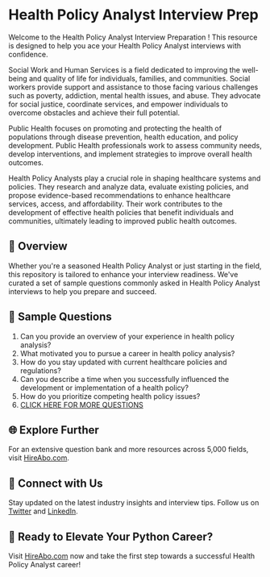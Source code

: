 # Health Policy Analyst Interview Prep

Welcome to the Health Policy Analyst Interview Preparation ! This resource is designed to help you ace your Health Policy Analyst interviews with confidence.

Social Work and Human Services is a field dedicated to improving the well-being and quality of life for individuals, families, and communities. Social workers provide support and assistance to those facing various challenges such as poverty, addiction, mental health issues, and abuse. They advocate for social justice, coordinate services, and empower individuals to overcome obstacles and achieve their full potential.

Public Health focuses on promoting and protecting the health of populations through disease prevention, health education, and policy development. Public Health professionals work to assess community needs, develop interventions, and implement strategies to improve overall health outcomes.

Health Policy Analysts play a crucial role in shaping healthcare systems and policies. They research and analyze data, evaluate existing policies, and propose evidence-based recommendations to enhance healthcare services, access, and affordability. Their work contributes to the development of effective health policies that benefit individuals and communities, ultimately leading to improved public health outcomes.

## 🚀 Overview

Whether you're a seasoned Health Policy Analyst or just starting in the field, this repository is tailored to enhance your interview readiness. We've curated a set of sample questions commonly asked in Health Policy Analyst interviews to help you prepare and succeed.

## 📝 Sample Questions

1. Can you provide an overview of your experience in health policy analysis?
2. What motivated you to pursue a career in health policy analysis?
3. How do you stay updated with current healthcare policies and regulations?
4. Can you describe a time when you successfully influenced the development or implementation of a health policy?
5. How do you prioritize competing health policy issues?
6. [CLICK HERE FOR MORE QUESTIONS](https://hireabo.com/job/13_2_5/Health%20Policy%20Analyst)

## 🌐 Explore Further

For an extensive question bank and more resources across 5,000 fields, visit [HireAbo.com](https://www.hireabo.com).

## 📱 Connect with Us

Stay updated on the latest industry insights and interview tips. Follow us on [Twitter](https://twitter.com/hireabo) and [LinkedIn](https://www.linkedin.com/in/hire-abo-3609972a8/).

## 🚀 Ready to Elevate Your Python Career?

Visit [HireAbo.com](https://www.hireabo.com) now and take the first step towards a successful Health Policy Analyst career!